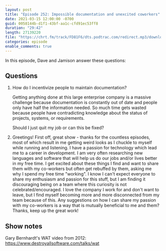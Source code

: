 ```yaml
---
layout: post
title: "Episode 252: Impossible documentation and unexcited coworkers"
date: 2021-03-15 12:00:00 -0700
guid: 0058144b-d1f1-43bf-aa1c-cfd91ec53ff8
duration: "29:42"
length: 27139220
file: "https://chrt.fm/track/FD81F6/dts.podtrac.com/redirect.mp3/download.softskills.audio/sse-252.mp3"
categories: episode
enable_comments: true
---
```


In this episode, Dave and Jamison answer these questions:

## Questions

1. How do I incentivize people to maintain documentation?
   
   Getting anything done at this large enterprise company is a massive challenge because documentation is constantly out of date and people only have half the information needed. So much time gets wasted because people have contradicting knowledge about the status of projects, systems, or requirements.
   
   Should I just quit my job or can this be fixed?


2. Greetings! First off, great show - thanks for the countless episodes, most of which result in me getting weird looks as I chuckle to myself while running and listening. I have a passion for technology which lead me to a career in development. I am very often researching new languages and software that will help us do our jobs and/or lives better in my free time. I get excited about these things I find and want to share them with my co-workers but often get rebuffed by them, asking me why I spend my free time "working". I know I can't expect everyone to share my enthusiasm and passion for this stuff, but I am finding it discouraging being on a team where this curiosity is not celebrated/encouraged. I love the company I work for and don't want to leave, but I find myself becoming more and more disconnected from my team because of this. Any suggestions on how I can share my passion with my co-workers is a way that is mutually beneficial to me and them? Thanks, keep up the great work!

## Show notes

Gary Bernhardt's WAT video from 2012: <a href="https://www.destroyallsoftware.com/talks/wat">https://www.destroyallsoftware.com/talks/wat</a>
